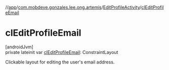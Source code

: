 //[app](../../../index.md)/[com.mobdeve.gonzales.lee.ong.artemis](../index.md)/[EditProfileActivity](index.md)/[clEditProfileEmail](cl-edit-profile-email.md)

# clEditProfileEmail

[androidJvm]\
private lateinit var [clEditProfileEmail](cl-edit-profile-email.md): ConstraintLayout

Clickable layout for editing the user's email address.
